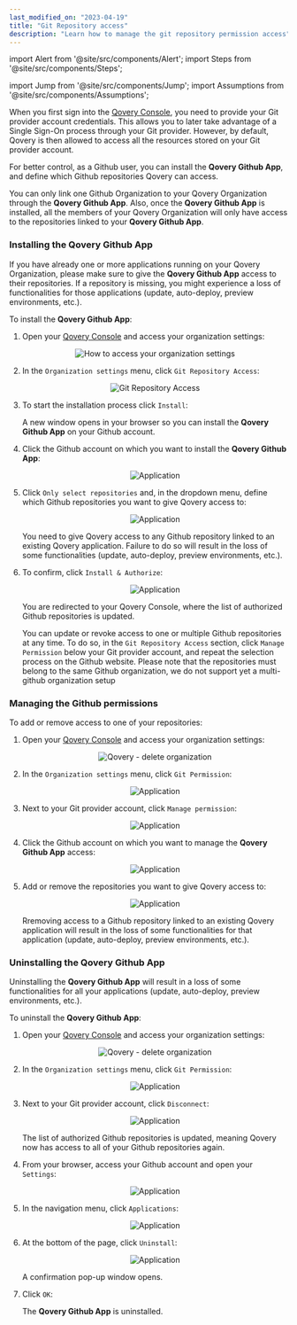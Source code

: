 ```yaml
---
last_modified_on: "2023-04-19"
title: "Git Repository access"
description: "Learn how to manage the git repository permission access"
---
```


import Alert from '@site/src/components/Alert';
import Steps from '@site/src/components/Steps';

import Jump from '@site/src/components/Jump';
import Assumptions from '@site/src/components/Assumptions';

When you first sign into the [Qovery Console][urls.qovery_console], you need to provide your Git provider account credentials. This allows you to later take advantage of a Single Sign-On process through your Git provider. 
However, by default, Qovery is then allowed to access all the resources stored on your Git provider account. 

For better control, as a Github user, you can install the **Qovery Github App**, and define which Github repositories Qovery can access.
<Alert type="info">

You can only link one Github Organization to your Qovery Organization through the **Qovery Github App**. 
Also, once the **Qovery Github App** is installed, all the members of your Qovery Organization will only have access to the repositories linked to your **Qovery Github App**.

</Alert>

### Installing the Qovery Github App

<Alert type="warning">

If you have already one or more applications running on your Qovery Organization, please make sure to give the **Qovery Github App** access to their repositories. If a repository is missing, you might experience a loss of functionalities for those applications (update, auto-deploy, preview environments, etc.).

</Alert>


To install the **Qovery Github App**:

<Steps headingDepth={3}>
<ol>
<li>

Open your [Qovery Console][urls.qovery_console] and access your organization settings:

<p align="center">
  <img src="/img/configuration/organization/access_settings.png" alt="How to access your organization settings" />
</p>

</li>
<li>

In the `Organization settings` menu, click `Git Repository Access`:

<p align="center">
  <img src="/img/configuration/organization/git_repository_access.png" alt="Git Repository Access" />
</p>

</li>
<li>

To start the installation process click `Install`:

A new window opens in your browser so you can install the **Qovery Github App** on your Github account.
</li>
<li>

Click the Github account on which you want to install the **Qovery Github App**:

<p align="center">
  <img src="/img/configuration/organization/Install_GithubApp_Access.png" alt="Application" />
</p>

</li>
<li>

Click `Only select repositories` and, in the dropdown menu, define which Github repositories you want to give Qovery access to:


<p align="center">
  <img src="/img/configuration/organization/Repositories_Selection.png" alt="Application" />
</p>

<Alert type="info">

You need to give Qovery access to any Github repository linked to an existing Qovery application. 
Failure to do so will result in the loss of some functionalities (update, auto-deploy, preview environments, etc.).

</Alert>

</li>
<li>

To confirm, click `Install & Authorize`:

<p align="center">
  <img src="/img/configuration/organization/Confirmation_Window_GithubApp.png" alt="Application" />
</p>

You are redirected to your Qovery Console, where the list of authorized Github repositories is updated.

<Alert type="info">

You can update or revoke access to one or multiple Github repositories at any time. To do so, in the `Git Repository Access` section, click `Manage Permission` below your Git provider account, and repeat the selection process on the Github website.
Please note that the repositories must belong to the same Github organization, we do not support yet a multi-github organization setup

</Alert>

</li>
</ol>
</Steps>

### Managing the Github permissions

To add or remove access to one of your repositories:

<Steps headingDepth={3}>
<ol>
<li>

Open your [Qovery Console][urls.qovery_console] and access your organization settings:

<p align="center">
  <img src="/img/configuration/clusters/Organization_Settings_Access_Button.png" alt="Qovery - delete organization" />
</p>

</li>
<li>

In the `Organization settings` menu, click `Git Permission`:

<p align="center">
  <img src="/img/configuration/organization/Git_Permissions_Tab.png" alt="Application" />
</p>

</li>
<li>

Next to your Git provider account, click `Manage permission`:

<p align="center">
  <img src="/img/configuration/organization/Github_App_Disconnect.png" alt="Application" />
</p>

</li>

<li>

Click the Github account on which you want to manage the **Qovery Github App** access:

<p align="center">
  <img src="/img/configuration/organization/Install_GithubApp_Access.png" alt="Application" />
</p>

</li>
<li>

Add or remove the repositories you want to give Qovery access to:


<p align="center">
  <img src="/img/configuration/organization/Repositories_Selection.png" alt="Application" />
</p>

<Alert type="warning">

Rremoving access to a Github repository linked to an existing Qovery application will result in the loss of some functionalities for that application (update, auto-deploy, preview environments, etc.).

</Alert>

</li>

</ol>
</Steps>

### Uninstalling the Qovery Github App

<Alert type="warning">

Uninstalling the **Qovery Github App** will result in a loss of some functionalities for all your applications (update, auto-deploy, preview environments, etc.).

</Alert>


To uninstall the **Qovery Github App**:

<Steps headingDepth={3}>
<ol>
<li>

Open your [Qovery Console][urls.qovery_console] and access your organization settings:

<p align="center">
  <img src="/img/configuration/clusters/Organization_Settings_Access_Button.png" alt="Qovery - delete organization" />
</p>

</li>
<li>

In the `Organization settings` menu, click `Git Permission`:

<p align="center">
  <img src="/img/configuration/organization/Git_Permissions_Tab.png" alt="Application" />
</p>

</li>
<li>

Next to your Git provider account, click `Disconnect`:

<p align="center">
  <img src="/img/configuration/organization/Github_App_Disconnect.png" alt="Application" />
</p>

The list of authorized Github repositories is updated, meaning Qovery now has access to all of your Github repositories again.
</li>
<li>

From your browser, access your Github account and open your `Settings`:

<p align="center">
  <img src="/img/configuration/organization/Github_Settings.png" alt="Application" />
</p>

</li>
<li>

In the navigation menu, click `Applications`:


<p align="center">
  <img src="/img/configuration/organization/Github_Applications_Menu.png" alt="Application" />
</p>

</li>
<li>

At the bottom of the page, click `Uninstall`:

<p align="center">
  <img src="/img/configuration/organization/GithubApp_Uninstall_Finalize.png" alt="Application" />
</p>

A confirmation pop-up window opens.
</li>
<li>

Click `OK`:

The **Qovery Github App** is uninstalled.
</li>
</ol>
</Steps>


[urls.qovery_console]: https://console.qovery.com
